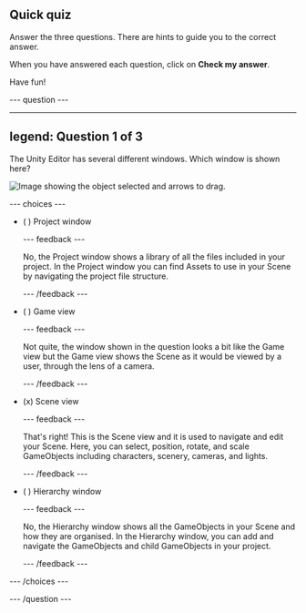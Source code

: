 ## Quick quiz

Answer the three questions. There are hints to guide you to the correct answer.

When you have answered each question, click on **Check my answer**. 

Have fun!

--- question ---

---
legend: Question 1 of 3
---

The Unity Editor has several different windows. Which window is shown here?

![Image showing the object selected and arrows to drag.](images/object-move-view.png)


--- choices ---

- ( ) Project window

  --- feedback ---

  No, the Project window shows a library of all the files included in your project. In the Project window you can find Assets to use in your Scene by navigating the project file structure.

  --- /feedback ---

- ( ) Game view

  --- feedback ---

  Not quite, the window shown in the question looks a bit like the Game view but the Game view shows the Scene as it would be viewed by a user, through the lens of a camera. 

  --- /feedback ---

- (x) Scene view

  --- feedback ---

  That's right! This is the Scene view and it is used to navigate and edit your Scene. Here, you can select, position, rotate, and scale GameObjects including characters, scenery, cameras, and lights. 

  --- /feedback ---

- ( ) Hierarchy window

  --- feedback ---

  No, the Hierarchy window shows all the GameObjects in your Scene and how they are organised. In the Hierarchy window, you can add and navigate the GameObjects and child GameObjects in your project. 

  --- /feedback ---

--- /choices ---

--- /question ---
